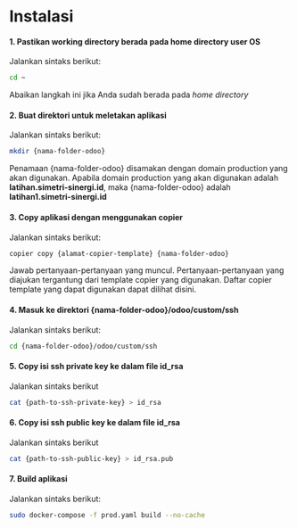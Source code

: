 # Instalasi

#### 1. Pastikan working directory berada pada home directory user OS

Jalankan sintaks berikut:

```bash
cd ~
````
Abaikan langkah ini jika Anda sudah berada pada *home directory*

#### 2. Buat direktori untuk meletakan aplikasi

Jalankan sintaks berikut:

````bash
mkdir {nama-folder-odoo}
````

Penamaan {nama-folder-odoo} disamakan dengan domain production yang akan digunakan.
Apabila domain production yang akan digunakan adalah **latihan.simetri-sinergi.id**,
maka {nama-folder-odoo} adalah **latihan1.simetri-sinergi.id**


#### 3. Copy aplikasi dengan menggunakan copier

Jalankan sintaks berikut:

```bash
copier copy {alamat-copier-template} {nama-folder-odoo}
```
Jawab pertanyaan-pertanyaan yang muncul. Pertanyaan-pertanyaan yang diajukan tergantung dari template copier yang digunakan.
Daftar copier template yang dapat digunakan dapat dilihat disini.

#### 4. Masuk ke direktori {nama-folder-odoo}/odoo/custom/ssh

Jalankan sintaks berikut:

````bash
cd {nama-folder-odoo}/odoo/custom/ssh
````

#### 5. Copy isi ssh private key ke dalam file id_rsa

Jalankan sintaks berikut

````bash
cat {path-to-ssh-private-key} > id_rsa
````

#### 6. Copy isi ssh public key ke dalam file id_rsa

Jalankan sintaks berikut

````bash
cat {path-to-ssh-public-key} > id_rsa.pub
````

#### 7. Build aplikasi

Jalankan sintaks berikut:

````bash
sudo docker-compose -f prod.yaml build --no-cache
````

